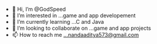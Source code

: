 - 👋 Hi, I’m @GodSpeed
- 👀 I’m interested in ...game and app developement
- 🌱 I’m currently learning ...C and Java
- 💞️ I’m looking to collaborate on ...game and app projects
- 📫 How to reach me ...nandaaditya573@gmail.com

<!---
GodSpeeeeeed/GodSpeeeeeed is a ✨ special ✨ repository because its `README.md` (this file) appears on your GitHub profile.
You can click the Preview link to take a look at your changes.
--->

